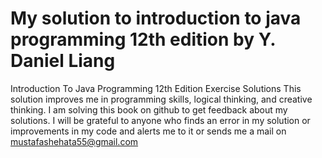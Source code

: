 # My solution to introduction to java programming 12th edition by Y. Daniel Liang

Introduction To Java Programming 12th Edition Exercise Solutions
This solution improves me in programming skills, logical thinking, and creative thinking.
I am solving this book on github to get feedback about my solutions.
I will be grateful to anyone who finds an error in my solution or improvements in my code 
and alerts me to it or sends me a mail on mustafashehata55@gmail.com
